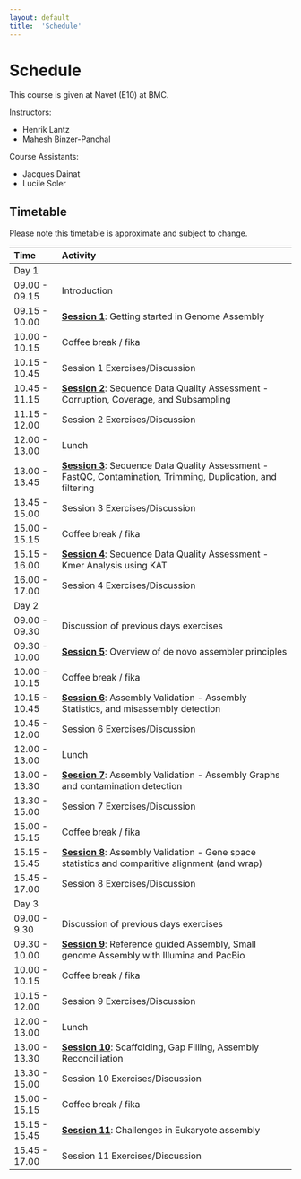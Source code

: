 ```yaml
---
layout: default
title:  'Schedule'
---
```


# Schedule

This course is given at Navet (E10) at BMC.

Instructors:
* Henrik Lantz
* Mahesh Binzer-Panchal

Course Assistants:
* Jacques Dainat
* Lucile Soler

## Timetable

Please note this timetable is approximate and subject to change.

 Time | Activity
:-------------|:----------------
Day 1                 |
09.00 - 09.15         | Introduction
09.15 - 10.00         | [**Session 1**](lectures/session_1.md): Getting started in Genome Assembly
10.00 - 10.15         | Coffee break / fika
10.15 - 10.45         | Session 1 Exercises/Discussion
10.45 - 11.15         | [**Session 2**](lectures/session_2.md): Sequence Data Quality Assessment - Corruption, Coverage, and Subsampling
11.15 - 12.00         | Session 2 Exercises/Discussion
12.00 - 13.00         | Lunch
13.00 - 13.45         | [**Session 3**](lectures/session_3.md): Sequence Data Quality Assessment - FastQC, Contamination, Trimming, Duplication, and filtering
13.45 - 15.00         | Session 3 Exercises/Discussion
15.00 - 15.15         | Coffee break / fika
15.15 - 16.00         | [**Session 4**](lectures/session_4.md): Sequence Data Quality Assessment - Kmer Analysis using KAT
16.00 - 17.00         | Session 4 Exercises/Discussion
Day 2                 |
09.00 - 09.30         | Discussion of previous days exercises
09.30 - 10.00         | [**Session 5**](lectures/session_5.md): Overview of de novo assembler principles
10.00 - 10.15         | Coffee break / fika
10.15 - 10.45         | [**Session 6**](lectures/session_6.md): Assembly Validation - Assembly Statistics, and misassembly detection
10.45 - 12.00         | Session 6 Exercises/Discussion
12.00 - 13.00         | Lunch
13.00 - 13.30         | [**Session 7**](lectures/session_7.md): Assembly Validation - Assembly Graphs and contamination detection
13.30 - 15.00         | Session 7 Exercises/Discussion 
15.00 - 15.15         | Coffee break / fika
15.15 - 15.45         | [**Session 8**](lectures/session_8.md): Assembly Validation - Gene space statistics and comparitive alignment (and wrap)
15.45 - 17.00         | Session 8 Exercises/Discussion
Day 3                 |
09.00 - 9.30          | Discussion of previous days exercises
09.30 - 10.00         | [**Session 9**](lectures/session_9.md): Reference guided Assembly, Small genome Assembly with Illumina and PacBio
10.00 - 10.15         | Coffee break / fika
10.15 - 12.00         | Session 9 Exercises/Discussion
12.00 - 13.00         | Lunch
13.00 - 13.30         | [**Session 10**](lectures/session_10.md): Scaffolding, Gap Filling, Assembly Reconcilliation
13.30 - 15.00         | Session 10 Exercises/Discussion
15.00 - 15.15         | Coffee break / fika
15.15 - 15.45         | [**Session 11**](lectures/session_11.md): Challenges in Eukaryote assembly
15.45 - 17.00         | Session 11 Exercises/Discussion
